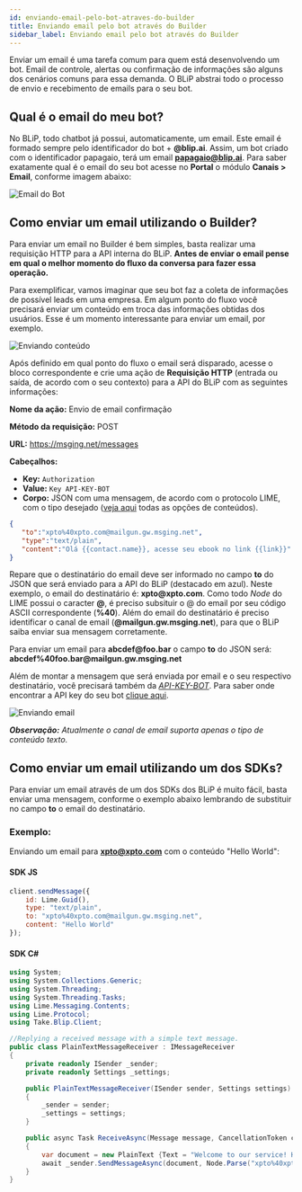 ```yaml
---
id: enviando-email-pelo-bot-atraves-do-builder
title: Enviando email pelo bot através do Builder
sidebar_label: Enviando email pelo bot através do Builder
---
```


Enviar um email é uma tarefa comum para quem está desenvolvendo um bot. Email de controle, alertas ou confirmação de informações são alguns dos cenários comuns para essa demanda. O BLiP abstrai todo o processo de envio e recebimento de emails para o seu bot.

## Qual é o email do meu bot?

No BLiP, todo chatbot já possui, automaticamente, um email. Este email é formado sempre pelo identificador do bot + **@blip.ai**. Assim, um bot criado com o identificador papagaio, terá um email **papagaio@blip.ai**. Para saber exatamente qual é o email do seu bot acesse no **Portal** o módulo **Canais > Email**, conforme imagem abaixo:

![Email do Bot](/img/builder/builder-enviando-email-pelo-bot-atraves-do-builder-1.png)

## Como enviar um email utilizando o Builder?

Para enviar um email no Builder é bem simples, basta realizar uma requisição HTTP para a API interna do BLiP. **Antes de enviar o email pense em qual o melhor momento do fluxo da conversa para fazer essa operação.** 

Para exemplificar, vamos imaginar que seu bot faz a coleta de informações de possível leads em uma empresa. Em algum ponto do fluxo você precisará enviar um conteúdo em troca das informações obtidas dos usuários. Esse é um momento interessante para enviar um email, por exemplo.

![Enviando conteúdo](/img/builder/builder-enviando-email-pelo-bot-atraves-do-builder-2.png)

Após definido em qual ponto do fluxo o email será disparado, acesse o bloco correspondente e crie uma ação de **Requisição HTTP** (entrada ou saída, de acordo com o seu contexto) para a API do BLiP com as seguintes informações:

**Nome da ação:** Envio de email confirmação

**Método da requisição:** POST

**URL:** <https://msging.net/messages>

**Cabeçalhos:**

* **Key:** `Authorization`
* **Value:** `Key API-KEY-BOT`
* **Corpo:** JSON com uma mensagem, de acordo com o protocolo LIME, com o tipo desejado ([veja aqui](https://docs.blip.ai/#content-types) todas as opções de conteúdos).

```json
{
   "to":"xpto%40xpto.com@mailgun.gw.msging.net",
   "type":"text/plain",
   "content":"Olá {{contact.name}}, acesse seu ebook no link {{link}}"
}
```

Repare que o destinatário do email deve ser informado no campo **to** do JSON que será enviado para a API do BLiP (destacado em azul). Neste exemplo, o email do destinatário é: **xpto@<span>xpto.com</span>**. Como todo *Node* do LIME possui o caracter **@**, é preciso subsituir o @ do email por seu código ASCII correspondente (**%40**). Além do email do destinatário é preciso identificar o canal de email (**@mailgun.<span>gw.msging.net</span>**), para que o BLiP saiba enviar sua mensagem corretamente.

Para enviar um email para **abcdef@<span>foo.bar</span>** o campo **to** do JSON será: **abcdef%<span>40foo.bar</span>@<span>mailgun.gw.msging.net</span>**

Além de montar a mensagem que será enviada por email e o seu respectivo destinatário, você precisará também da <u>*API-KEY-BOT*</u>. Para saber onde encontrar a API key do seu bot [clique aqui](/docs/api-sdks/api-sdks-como-encontrar-a-api-key-do-meu-bot).

![Enviando email](/img/builder/builder-enviando-email-pelo-bot-atraves-do-builder-3.png)

***Observação:*** *Atualmente o canal de email suporta apenas o tipo de conteúdo texto.*

## Como enviar um email utilizando um dos SDKs?

Para enviar um email através de um dos SDKs dos BLiP é muito fácil, basta enviar uma mensagem, conforme o exemplo abaixo lembrando de substituir no campo **to** o email do destinatário.

### Exemplo:

Enviando um email para **xpto@xpto.com** com o conteúdo "Hello World":

#### SDK JS

```javascript
client.sendMessage({
    id: Lime.Guid(),
    type: "text/plain",
    to: "xpto%40xpto.com@mailgun.gw.msging.net",
    content: "Hello World"
});
```

#### SDK C#

```csharp
using System;
using System.Collections.Generic;
using System.Threading;
using System.Threading.Tasks;
using Lime.Messaging.Contents;
using Lime.Protocol;
using Take.Blip.Client;

//Replying a received message with a simple text message.
public class PlainTextMessageReceiver : IMessageReceiver
{
    private readonly ISender _sender;
    private readonly Settings _settings;

    public PlainTextMessageReceiver(ISender sender, Settings settings)
    {
        _sender = sender;
        _settings = settings;
    }

    public async Task ReceiveAsync(Message message, CancellationToken cancellationToken)
    {
        var document = new PlainText {Text = "Welcome to our service! How can I help you?"};
        await _sender.SendMessageAsync(document, Node.Parse("xpto%40xpto.com@mailgun.gw.msging.net"), cancellationToken);
    }
}
```